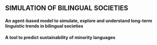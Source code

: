 ## SIMULATION OF BILINGUAL SOCIETIES
#### An agent-based model to simulate, explore and understand long-term linguistic trends in bilingual societies
#### A tool to predict sustainability of minority languages
